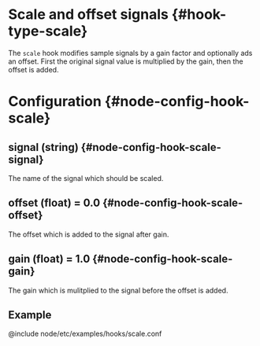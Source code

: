 # Scale and offset signals {#hook-type-scale}

The `scale` hook modifies sample signals by a gain factor and optionally ads an offset.
First the original signal value is multiplied by the gain, then the offset is added.

# Configuration {#node-config-hook-scale}

## signal (string) {#node-config-hook-scale-signal}

The name of the signal which should be scaled.

## offset (float) = 0.0 {#node-config-hook-scale-offset}

The offset which is added to the signal after gain.

## gain (float) = 1.0 {#node-config-hook-scale-gain}

The gain which is mulitplied to the signal before the offset is added.

## Example

@include node/etc/examples/hooks/scale.conf
